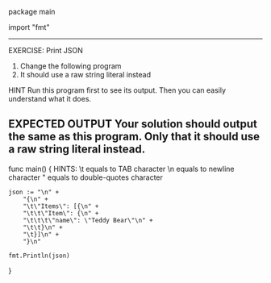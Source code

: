 package main

import "fmt"

 ---------------------------------------------------------
 EXERCISE: Print JSON

  1. Change the following program
  2. It should use a raw string literal instead

 HINT
  Run this program first to see its output.
  Then you can easily understand what it does.

 EXPECTED OUTPUT
  Your solution should output the same as this program.
  Only that it should use a raw string literal instead.
 ---------------------------------------------------------

func main() {
	 HINTS:
	 \t equals to TAB character
	 \n equals to newline character
	 \" equals to double-quotes character

	json := "\n" +
		"{\n" +
		"\t\"Items\": [{\n" +
		"\t\t\"Item\": {\n" +
		"\t\t\t\"name\": \"Teddy Bear\"\n" +
		"\t\t}\n" +
		"\t}]\n" +
		"}\n"

	fmt.Println(json)
}